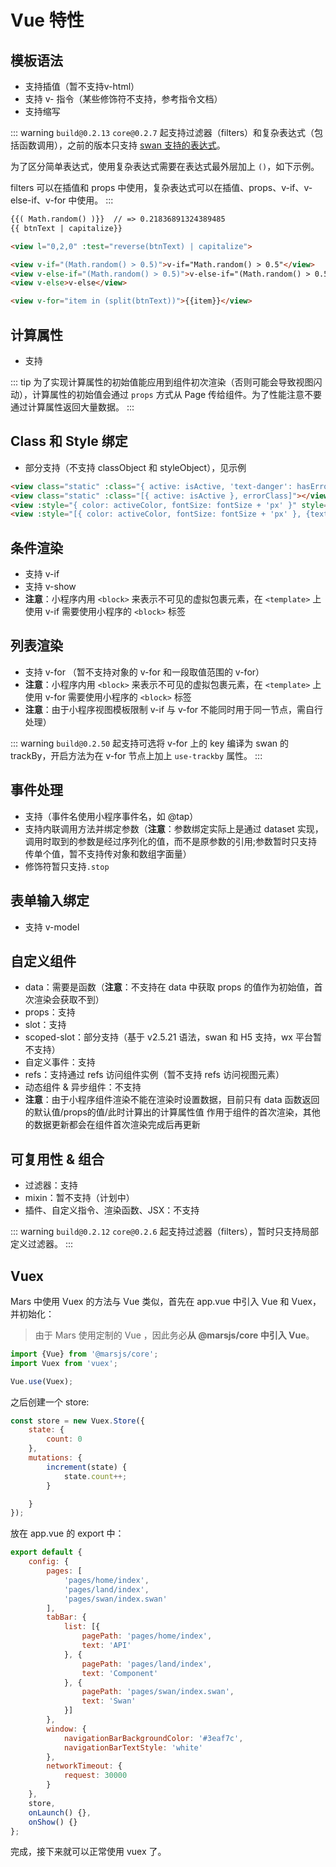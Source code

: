 # Vue 特性

## 模板语法

- 支持插值（暂不支持v-html）
- 支持 v- 指令（某些修饰符不支持，参考指令文档）
- 支持缩写

::: warning
`build@0.2.13` `core@0.2.7` 起支持过滤器（filters）和复杂表达式（包括函数调用），之前的版本只支持 [swan 支持的表达式](https://smartprogram.baidu.com/docs/develop/framework/view_data/)。

为了区分简单表达式，使用复杂表达式需要在表达式最外层加上 `()`，如下示例。

filters 可以在插值和 props 中使用，复杂表达式可以在插值、props、v-if、v-else-if、v-for 中使用。
:::


```html
{{( Math.random() )}}  // => 0.21836891324389485
{{ btnText | capitalize}}

<view l="0,2,0" :test="reverse(btnText) | capitalize">

<view v-if="(Math.random() > 0.5)">v-if="Math.random() > 0.5"</view>
<view v-else-if="(Math.random() > 0.5)">v-else-if="(Math.random() > 0.5)"</view>
<view v-else>v-else</view>

<view v-for="item in (split(btnText))">{{item}}</view>
```

## 计算属性

- 支持

::: tip
为了实现计算属性的初始值能应用到组件初次渲染（否则可能会导致视图闪动），计算属性的初始值会通过 `props` 方式从 Page 传给组件。为了性能注意不要通过计算属性返回大量数据。
:::

## Class 和 Style 绑定

- 部分支持（不支持 classObject 和 styleObject），见示例

```html
<view class="static" :class="{ active: isActive, 'text-danger': hasError }"></view>
<view class="static" :class="[{ active: isActive }, errorClass]"></view>
<view :style="{ color: activeColor, fontSize: fontSize + 'px' }" style="text-align: center"></view>
<view :style="[{ color: activeColor, fontSize: fontSize + 'px' }, {textAlign: 'center'}]"></view>
```


## 条件渲染

- 支持 v-if
- 支持 v-show
- **注意**：小程序内用 `<block>` 来表示不可见的虚拟包裹元素，在 `<template>` 上使用 v-if 需要使用小程序的 `<block>` 标签


## 列表渲染

- 支持 v-for （暂不支持对象的 v-for 和一段取值范围的 v-for）
- **注意**：小程序内用 `<block>` 来表示不可见的虚拟包裹元素，在 `<template>` 上使用 v-for 需要使用小程序的 `<block>` 标签
- **注意**：由于小程序视图模板限制 v-if 与 v-for 不能同时用于同一节点，需自行处理）

::: warning
`build@0.2.50` 起支持可选将 v-for 上的 key 编译为 swan 的 trackBy，开启方法为在 v-for 节点上加上 `use-trackby` 属性。
:::

## 事件处理

- 支持（事件名使用小程序事件名，如 @tap）
- 支持内联调用方法并绑定参数（**注意**：参数绑定实际上是通过 dataset 实现，调用时取到的参数是经过序列化的值，而不是原参数的引用;参数暂时只支持传单个值，暂不支持传对象和数组字面量）
- 修饰符暂只支持`.stop`


## 表单输入绑定

- 支持 v-model


## 自定义组件

- data：需要是函数（**注意**：不支持在 data 中获取 props 的值作为初始值，首次渲染会获取不到）
- props：支持
- slot：支持
- scoped-slot：部分支持（基于 v2.5.21 语法，swan 和 H5 支持，wx 平台暂不支持）
- 自定义事件：支持
- refs：支持通过 refs 访问组件实例（暂不支持 refs 访问视图元素）
- 动态组件 & 异步组件：不支持
- **注意**：由于小程序组件渲染不能在渲染时设置数据，目前只有 data 函数返回的默认值/props的值/此时计算出的计算属性值 作用于组件的首次渲染，其他的数据更新都会在组件首次渲染完成后再更新


## 可复用性 & 组合

- 过滤器：支持
- mixin：暂不支持（计划中）
- 插件、自定义指令、渲染函数、JSX：不支持

::: warning
`build@0.2.12` `core@0.2.6` 起支持过滤器（filters），暂时只支持局部定义过滤器。
:::

## Vuex

Mars 中使用 Vuex 的方法与 Vue 类似，首先在 app.vue 中引入 Vue 和 Vuex，并初始化：

> 由于 Mars 使用定制的 Vue ，因此务必**从 @marsjs/core 中引入 Vue**。

```javascript
import {Vue} from '@marsjs/core';
import Vuex from 'vuex';

Vue.use(Vuex);
```

之后创建一个 store:

```javascript
const store = new Vuex.Store({
    state: {
        count: 0
    },
    mutations: {
        increment(state) {
            state.count++;
        }

    }
});
```

放在 app.vue 的 export 中：

```javascript
export default {
    config: {
        pages: [
            'pages/home/index',
            'pages/land/index',
            'pages/swan/index.swan'
        ],
        tabBar: {
            list: [{
                pagePath: 'pages/home/index',
                text: 'API'
            }, {
                pagePath: 'pages/land/index',
                text: 'Component'
            }, {
                pagePath: 'pages/swan/index.swan',
                text: 'Swan'
            }]
        },
        window: {
            navigationBarBackgroundColor: '#3eaf7c',
            navigationBarTextStyle: 'white'
        },
        networkTimeout: {
            request: 30000
        }
    },
    store,
    onLaunch() {},
    onShow() {}
};
```

完成，接下来就可以正常使用 vuex 了。

